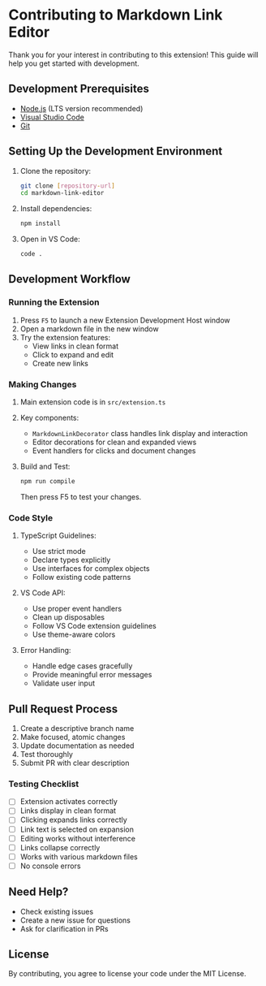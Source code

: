 # Contributing to Markdown Link Editor

Thank you for your interest in contributing to this extension! This guide will help you get started with development.

## Development Prerequisites

- [Node.js](https://nodejs.org/) (LTS version recommended)
- [Visual Studio Code](https://code.visualstudio.com/)
- [Git](https://git-scm.com/)

## Setting Up the Development Environment

1. Clone the repository:
   ```bash
   git clone [repository-url]
   cd markdown-link-editor
   ```

2. Install dependencies:
   ```bash
   npm install
   ```

3. Open in VS Code:
   ```bash
   code .
   ```

## Development Workflow

### Running the Extension

1. Press `F5` to launch a new Extension Development Host window
2. Open a markdown file in the new window
3. Try the extension features:
   - View links in clean format
   - Click to expand and edit
   - Create new links

### Making Changes

1. Main extension code is in `src/extension.ts`
2. Key components:
   - `MarkdownLinkDecorator` class handles link display and interaction
   - Editor decorations for clean and expanded views
   - Event handlers for clicks and document changes

3. Build and Test:
   ```bash
   npm run compile
   ```
   Then press F5 to test your changes.

### Code Style

1. TypeScript Guidelines:
   - Use strict mode
   - Declare types explicitly
   - Use interfaces for complex objects
   - Follow existing code patterns

2. VS Code API:
   - Use proper event handlers
   - Clean up disposables
   - Follow VS Code extension guidelines
   - Use theme-aware colors

3. Error Handling:
   - Handle edge cases gracefully
   - Provide meaningful error messages
   - Validate user input

## Pull Request Process

1. Create a descriptive branch name
2. Make focused, atomic changes
3. Update documentation as needed
4. Test thoroughly
5. Submit PR with clear description

### Testing Checklist

- [ ] Extension activates correctly
- [ ] Links display in clean format
- [ ] Clicking expands links correctly
- [ ] Link text is selected on expansion
- [ ] Editing works without interference
- [ ] Links collapse correctly
- [ ] Works with various markdown files
- [ ] No console errors

## Need Help?

- Check existing issues
- Create a new issue for questions
- Ask for clarification in PRs

## License

By contributing, you agree to license your code under the MIT License.

